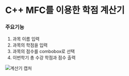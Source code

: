 # C++ MFC를 이용한 학점 계산기

### 주요기능
1. 과목 이름 입력
2. 과목의 학점을 입력
3. 과목의 점수를 combobox로 선택
4. 이번학기 총 수강 학점과 점수 출력

![계산기 캡처](https://user-images.githubusercontent.com/91892988/135881766-a0b949a9-bb07-42f3-9741-0a124ffe5af3.JPG)
